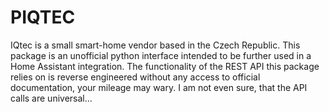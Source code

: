 # PIQTEC

IQtec is a small smart-home vendor based in the Czech Republic. 
This package is an unofficial python interface intended to be further used in a Home Assistant integration.
The functionality of the REST API this package relies on is reverse engineered without any access to official
documentation, your mileage may wary. I am not even sure, that the API calls are universal...

